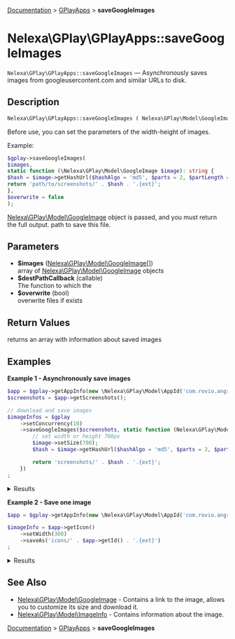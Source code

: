 [Documentation](../../README.md) > [GPlayApps](README.md) > **saveGoogleImages**

# Nelexa\GPlay\GPlayApps::saveGoogleImages
`Nelexa\GPlay\GPlayApps::saveGoogleImages` — Asynchronously saves images from googleusercontent.com and similar URLs to disk.

## Description
```php
Nelexa\GPlay\GPlayApps::saveGoogleImages ( Nelexa\GPlay\Model\GoogleImage[] $images , callable $destPathCallback [, bool $overwrite = false ] ) : Nelexa\GPlay\Model\ImageInfo[]
```
Before use, you can set the parameters of the width-height of images.

Example:
```php
$gplay->saveGoogleImages(
$images,
static function (\Nelexa\GPlay\Model\GoogleImage $image): string {
$hash = $image->getHashUrl($hashAlgo = 'md5', $parts = 2, $partLength = 2);
return 'path/to/screenshots/' . $hash . '.{ext}';
},
$overwrite = false
);
```

[Nelexa\GPlay\Model\GoogleImage](../GoogleImage/README.md) object is
passed, and you must return the full
output. path to save this file.

## Parameters
* **$images** ([Nelexa\GPlay\Model\GoogleImage](../GoogleImage/README.md)[])  
array of [Nelexa\GPlay\Model\GoogleImage](../GoogleImage/README.md) objects
* **$destPathCallback** (callable)  
The function to which the
* **$overwrite** (bool)  
overwrite files if exists

## Return Values
returns an array with information about saved images

## Examples
**Example 1 - Asynchronously save images**
```php
$app = $gplay->getAppInfo(new \Nelexa\GPlay\Model\AppId('com.rovio.angrybirds', 'ru'));
$screenshots = $app->getScreenshots();

// download and save images
$imageInfos = $gplay
    ->setConcurrency(10)
    ->saveGoogleImages($screenshots, static function (Nelexa\GPlay\Model\GoogleImage $image) {
        // set width or height 700px
        $image->setSize(700);
        $hash = $image->getHashUrl($hashAlgo = 'md5', $parts = 2, $partLength = 2);

        return 'screenshots/' . $hash . '.{ext}';
    })
;
```
<details>
  <summary>Results</summary>

```php
array:15 [
    0 => class Nelexa\GPlay\Model\ImageInfo {
      -getUrl(): string: "https://play-lh.googleusercontent.com/n7uqiWBp3ej01JpnR3ShqB6jfn_FIEjnDn0vM0b535O9DHk5wdtWGE3g1V9mpw4rG24=s700"
      -getFilename(): string: "screenshots/ec/45/ec45b381683d65cd43f269a03a7bc518.png"
      -getMimeType(): string: "image/png"
      -getExtension(): string: "png"
      -getWidth(): int: 394
      -getHeight(): int: 700
      -getFilesize(): int: 261138
      -asArray(): array: …
      -jsonSerialize(): array: …
    }
    1 => class Nelexa\GPlay\Model\ImageInfo {
      -getUrl(): string: "https://play-lh.googleusercontent.com/G1UMB--FegPRDxJfct7cS6-BWeMyh8-on--_aAiE_3ap6NveXAM-uj4ye-HX3HEQrqS3=s700"
      -getFilename(): string: "screenshots/6b/30/6b3042000b09d83f0cd27fe945914b26.png"
      -getMimeType(): string: "image/png"
      -getExtension(): string: "png"
      -getWidth(): int: 394
      -getHeight(): int: 700
      -getFilesize(): int: 312625
      -asArray(): array: …
      -jsonSerialize(): array: …
    }
    …
  ]
```

</details>

**Example 2 - Save one image**
```php
$app = $gplay->getAppInfo(new \Nelexa\GPlay\Model\AppId('com.rovio.angrybirds', 'ru'));

$imageInfo = $app->getIcon()
    ->setWidth(300)
    ->saveAs('icons/' . $app->getId() . '.{ext}')
;
```
<details>
  <summary>Results</summary>

```php
class Nelexa\GPlay\Model\ImageInfo {
  -getUrl(): string: "https://play-lh.googleusercontent.com/iOi6YJxQwMenT5UQWGPWTrFMQFm68IC4uKlFtARveZzVD5lTZ7fC47_rnnF7Tk48DpY=w300"
  -getFilename(): string: "icons/com.rovio.angrybirds.png"
  -getMimeType(): string: "image/png"
  -getExtension(): string: "png"
  -getWidth(): int: 300
  -getHeight(): int: 300
  -getFilesize(): int: 59706
  -asArray(): array: …
  -jsonSerialize(): array: …
}
```

</details>

## See Also
* [Nelexa\GPlay\Model\GoogleImage](../GoogleImage/README.md) - Contains a link to the image, allows you to customize its size and download it.
* [Nelexa\GPlay\Model\ImageInfo](../ImageInfo/README.md) - Contains information about the image.

[Documentation](../../README.md) > [GPlayApps](README.md) > **saveGoogleImages**

